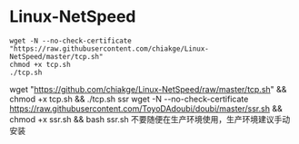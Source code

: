 # Linux-NetSpeed
```
wget -N --no-check-certificate "https://raw.githubusercontent.com/chiakge/Linux-NetSpeed/master/tcp.sh"
chmod +x tcp.sh
./tcp.sh
```

wget "https://github.com/chiakge/Linux-NetSpeed/raw/master/tcp.sh" && chmod +x tcp.sh && ./tcp.sh
ssr   wget -N --no-check-certificate https://raw.githubusercontent.com/ToyoDAdoubi/doubi/master/ssr.sh && chmod +x ssr.sh && bash ssr.sh
不要随便在生产环境使用，生产环境建议手动安装   
